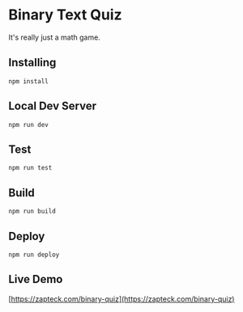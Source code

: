 # Binary Text Quiz

It's really just a math game.

## Installing

`npm install`

## Local Dev Server

`npm run dev`

## Test

`npm run test`

## Build

`npm run build`

## Deploy

`npm run deploy`

## Live Demo

[https://zapteck.com/binary-quiz](https://zapteck.com/binary-quiz)
